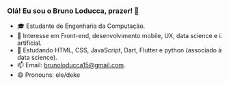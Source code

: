 ### Olá! Eu sou o Bruno Loducca, prazer! 👋

- 🎓 Estudante de Engenharia da Computação.
- 🔭 Interesse em Front-end, desenvolvimento mobile, UX, data science e i. artificial. 
- 🌱 Estudando HTML, CSS, JavaScript, Dart, Flutter e python (associado à data science).
- 📫 Email: brunoloducca15@gmail.com.
- 😄 Pronouns: ele/deke
